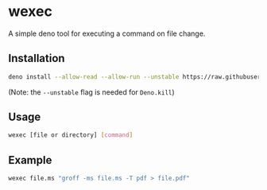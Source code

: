 # wexec

A simple deno tool for executing a command on file change.

## Installation

```bash
deno install --allow-read --allow-run --unstable https://raw.githubusercontent.com/taigah/wexec/master/wexec.ts
```

(Note: the `--unstable` flag is needed for `Deno.kill`)

## Usage

```bash
wexec [file or directory] [command]
```

## Example

```bash
wexec file.ms "groff -ms file.ms -T pdf > file.pdf"
```
